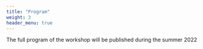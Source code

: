 ```yaml
---
title: "Program"
weight: 3
header_menu: true
---
```

The full program of the workshop will be published during the summer 2022
